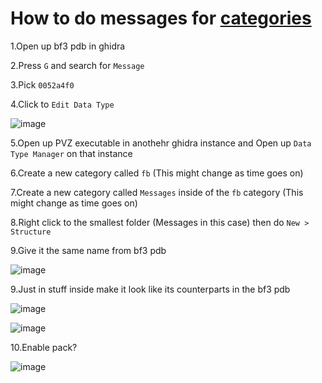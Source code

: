 # How to do messages for [categories](https://github.com/Twig6943/ProjectOutlawn/blob/main/GhidraNotes/BreeMsgs/Categories.h)

1.Open up bf3 pdb in ghidra

2.Press `G` and search for `Message`

3.Pick `0052a4f0`

4.Click to `Edit Data Type`

![image](https://github.com/user-attachments/assets/d35d281c-6bcc-4d9c-84af-20d5782eb59c)

5.Open up PVZ executable in anothehr ghidra instance and Open up `Data Type Manager` on that instance

6.Create a new category called `fb` (This might change as time goes on)

7.Create a new category called `Messages` inside of the `fb` category (This might change as time goes on)

8.Right click to the smallest folder (Messages in this case) then do `New > Structure`

9.Give it the same name from bf3 pdb

![image](https://github.com/user-attachments/assets/fbcb91da-30f5-4748-9d92-07e2387f0511)

9.Just  in stuff inside make it look like its counterparts in the bf3 pdb

![image](https://github.com/user-attachments/assets/e9d3936b-d3b4-4137-8325-31e9dabab672)

![image](https://github.com/user-attachments/assets/f2f06efd-17dd-4028-b3ab-d0ea2c4ddf77)

10.Enable pack?

![image](https://github.com/user-attachments/assets/8f6e6175-4224-4c3b-8d72-5af38553ab76)
